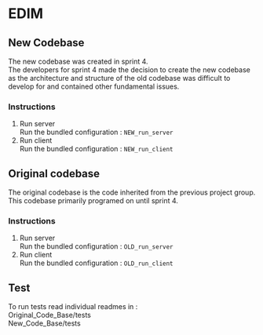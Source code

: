 # EDIM
## New Codebase
The new codebase was created in sprint 4. </br>
The developers for sprint 4 made the decision to create the new codebase as the architecture and structure of the old codebase  was difficult to develop for and contained other fundamental issues.

### Instructions
1. Run server </br>
   Run the bundled configuration : ```NEW_run_server```</br>
2. Run client </br>
   Run the bundled configuration : ```NEW_run_client```</br>

## Original codebase
The original codebase is the code inherited from the previous project group. </br>
This codebase primarily programed on until sprint 4.

### Instructions
1. Run server </br>
Run the bundled configuration : ```OLD_run_server```</br>
2. Run client </br>
Run the bundled configuration : ```OLD_run_client```</br>

## Test
To run tests read individual readmes in :</br>
Original_Code_Base/tests</br>
New_Code_Base/tests


